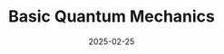 ---
# Page title
title: "Basic Quantum Mechanics"

# Title for the menu link if you wish to use a shorter link title, otherwise remove this option.
linktitle: Basic Quantum Mechanics

# Page summary for search engines.
summary: How do we solve for the eigenstates of simple quantum systems numerically?

# Date page published
date: 2025-02-25

# Book page type (do not modify).
type: book

# Position of this page in the menu. Remove this option to sort alphabetically.
weight: 100
---